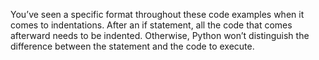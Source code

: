 You’ve seen a specific format throughout these code examples when it comes to indentations. After an if statement, all the code that comes afterward needs to be indented. Otherwise, Python won’t distinguish the difference between the statement and the code to execute.